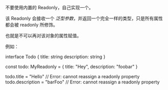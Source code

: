 不要使用内置的 Readonly<T>，自己实现一个。

该 Readonly 会接收一个 _泛型参数_，并返回一个完全一样的类型，只是所有属性都会被 readonly 所修饰。

也就是不可以再对该对象的属性赋值。

例如：

interface Todo {
title: string
description: string
}

const todo: MyReadonly<Todo> = {
title: "Hey",
description: "foobar"
}

todo.title = "Hello" // Error: cannot reassign a readonly property
todo.description = "barFoo" // Error: cannot reassign a readonly property
